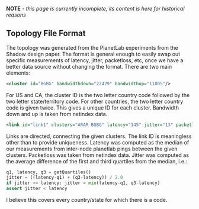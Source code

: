 **NOTE** - _this page is currently incomplete, its content is here for historical reasons_

## Topology File Format

The topology was generated from the PlanetLab experiments from the Shadow design
paper. The format is general enough to easily swap out specific measurements of 
latency, jitter, packetloss, etc, once we have a better data source without
changing the format. There are two main elements:

```xml
<cluster id="BGBG" bandwidthdown="22429" bandwidthup="11805"/>
```

For US and CA, the cluster ID is the two letter country code followed by
the two letter state/territory code. For other countries, the two letter
country code is given twice. This gives a unique ID for each cluster.
Bandwidth down and up is taken from netindex data.

```xml
<link id="link1" clusters="ARAR BGBG" latency="145" jitter="13" packetloss="0.026"/>
```

Links are directed, connecting the given clusters. The link ID is
meaningless other than to provide uniqueness. Latency was computed as
the median of our measurements from inter-node planetlab pings between
the given clusters. Packetloss was taken from netindex data. Jitter was
computed as the average difference of the first and third quartiles from
the median, i.e.:

```python
q1, latency, q3 = getQuartiles()
jitter = ((latency-q1) + (q3-latency)) / 2.0
if jitter >= latency: jitter = min(latency-q1, q3-latency)
assert jitter < latency
```

I believe this covers every country/state for which there is a code.
